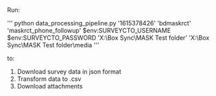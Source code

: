 Run:

'''
python data_processing_pipeline.py '1615378426' 'bdmaskrct' 'maskrct_phone_followup' $env:SURVEYCTO_USERNAME $env:SURVEYCTO_PASSWORD 'X:\\Box Sync\\MASK Test folder' 'X:\\Box Sync\\MASK Test folder\\media
'''

to:

1. Download survey data in json format
2. Transform data to .csv
3. Download attachments
